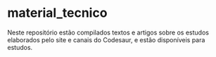 # material_tecnico
Neste repositório estão compilados textos e artigos sobre os estudos elaborados pelo site e canais do Codesaur, e estão disponíveis para estudos.
